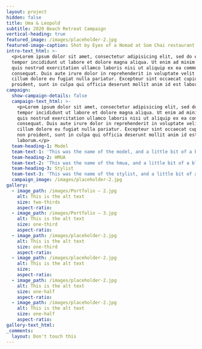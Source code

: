 ```yaml
---
layout: project
hidden: false
title: Uma & Leopold
subtitle: 2020 Beach Retreat Campaign
vertical-heading: true
featured_image: /images/placeholder-2.jpg
featured-image-caption: Shot by Eyes of a Nomad at Som Chai restaurant
intro-text_html: >-
  <p>Lorem ipsum dolor sit amet, consectetur adipisicing elit, sed do eiusmod
  tempor incididunt ut labore et dolore magna aliqua. Ut enim ad minim veniam,
  quis nostrud exercitation ullamco laboris nisi ut aliquip ex ea commodo
  consequat. Duis aute irure dolor in reprehenderit in voluptate velit esse
  cillum dolore eu fugiat nulla pariatur. Excepteur sint occaecat cupidatat non
  proident, sunt in culpa qui officia deserunt mollit anim id est laborum.</p>
campaign:
  show-campaign-details: false
  campaign-text_html: >-
    <p>Lorem ipsum dolor sit amet, consectetur adipisicing elit, sed do eiusmod
    tempor incididunt ut labore et dolore magna aliqua. Ut enim ad minim veniam,
    quis nostrud exercitation ullamco laboris nisi ut aliquip ex ea commodo
    consequat. Duis aute irure dolor in reprehenderit in voluptate velit esse
    cillum dolore eu fugiat nulla pariatur. Excepteur sint occaecat cupidatat
    non proident, sunt in culpa qui officia deserunt mollit anim id est
    laborum.</p>
  team-heading-1: Model
  team-text-1: 'This was the name of the model, and a little bit of a blurb about her.'
  team-heading-2: HMUA
  team-text-2: 'This was the name of the hmua, and a little bit of a blurb about her.'
  team-heading-3: Stylist
  team-text-3: 'This was the name of the stylist, and a little bit of a blurb about her.'
  campaign_image: /images/placeholder-2.jpg
gallery:
  - image_path: /images/Portfolio – 2.jpg
    alt: This is the alt text
    size: two-thirds
    aspect-ratio:
  - image_path: /images/Portfolio – 3.jpg
    alt: This is the alt text
    size: one-third
    aspect-ratio:
  - image_path: /images/placeholder-2.jpg
    alt: This is the alt text
    size: one-third
    aspect-ratio:
  - image_path: /images/placeholder-2.jpg
    alt: This is the alt text
    size:
    aspect-ratio:
  - image_path: /images/placeholder-2.jpg
    alt: This is the alt text
    size: one-half
    aspect-ratio:
  - image_path: /images/placeholder-2.jpg
    alt: This is the alt text
    size: one-half
    aspect-ratio:
gallery-text_html:
_comments:
  layout: Don't touch this
---
```


